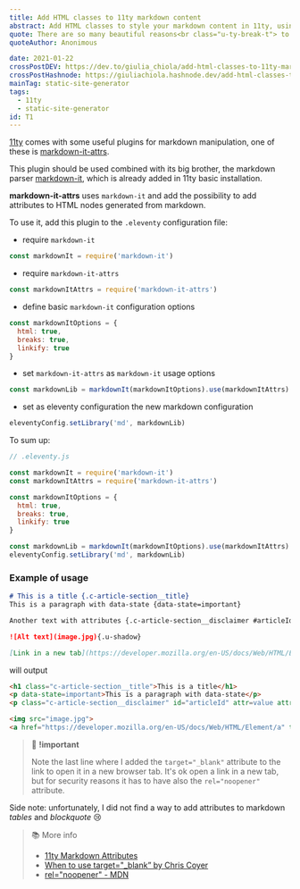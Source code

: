 ```yaml
---
title: Add HTML classes to 11ty markdown content
abstract: Add HTML classes to style your markdown content in 11ty, using markdown-it-attrs plugin.
quote: There are so many beautiful reasons<br class="u-ty-break-t"> to be happy today
quoteAuthor: Anonimous

date: 2021-01-22
crossPostDEV: https://dev.to/giulia_chiola/add-html-classes-to-11ty-markdown-content-18ic
crossPostHashnode: https://giuliachiola.hashnode.dev/add-html-classes-to-11ty-markdown-content
mainTag: static-site-generator
tags:
  - 11ty
  - static-site-generator
id: T1
---
```


[11ty](https://www.11ty.dev/docs/) comes with some useful plugins for markdown manipulation, one of these is [markdown-it-attrs](https://github.com/arve0/markdown-it-attrs).

This plugin should be used combined with its big brother, the markdown parser [markdown-it](https://github.com/markdown-it/markdown-it), which is already added in 11ty basic installation.

**markdown-it-attrs** uses `markdown-it` and add the possibility to add attributes to HTML nodes generated from markdown.

To use it, add this plugin to the `.eleventy` configuration file:

- require `markdown-it`

```javascript
const markdownIt = require('markdown-it')
```

- require `markdown-it-attrs`

```javascript
const markdownItAttrs = require('markdown-it-attrs')
```

- define basic `markdown-it` configuration options

```javascript
const markdownItOptions = {
  html: true,
  breaks: true,
  linkify: true
}
```

- set `markdown-it-attrs` as `markdown-it` usage options

```javascript
const markdownLib = markdownIt(markdownItOptions).use(markdownItAttrs)
```

- set as eleventy configuration the new markdown configuration

```javascript
eleventyConfig.setLibrary('md', markdownLib)
```

To sum up:

```javascript
// .eleventy.js

const markdownIt = require('markdown-it')
const markdownItAttrs = require('markdown-it-attrs')

const markdownItOptions = {
  html: true,
  breaks: true,
  linkify: true
}

const markdownLib = markdownIt(markdownItOptions).use(markdownItAttrs)
eleventyConfig.setLibrary('md', markdownLib)
```

### Example of usage

```md
# This is a title {.c-article-section__title}
This is a paragraph with data-state {data-state=important}

Another text with attributes {.c-article-section__disclaimer #articleId attr=value attr2="spaced value"}

![Alt text](image.jpg){.u-shadow}

[Link in a new tab](https://developer.mozilla.org/en-US/docs/Web/HTML/Element/a){target="_blank" rel="noopener"}
```

will output

```html
<h1 class="c-article-section__title">This is a title</h1>
<p data-state=important>This is a paragraph with data-state</p>
<p class="c-article-section__disclaimer" id="articleId" attr=value attr2="spaced value">Another text with attributes</p>

<img src="image.jpg">
<a href="https://developer.mozilla.org/en-US/docs/Web/HTML/Element/a" target="_blank" rel="noopener">Link in a new tab</a>
```

> 🧨 **!important**
>
> Note the last line where I added the `target="_blank"` attribute to the link to open it in a new browser tab. It's ok open a link in a new tab, but for security reasons it has to have also the `rel="noopener"` attribute.

Side note: unfortunately, I did not find a way to add attributes to markdown _tables_ and _blockquote_ 😢

> 📚 More info
>
> - [11ty Markdown Attributes](https://dev.to/iarehilton/11ty-markdown-attributes-2dl3)
> - [When to use target="_blank” by Chris Coyer](https://css-tricks.com/use-target_blank/)
> - [rel="noopener" - MDN](https://developer.mozilla.org/en-US/docs/Web/HTML/Link_types/noopener)
